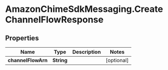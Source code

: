 # AmazonChimeSdkMessaging.CreateChannelFlowResponse

## Properties

Name | Type | Description | Notes
------------ | ------------- | ------------- | -------------
**channelFlowArn** | **String** |  | [optional] 


